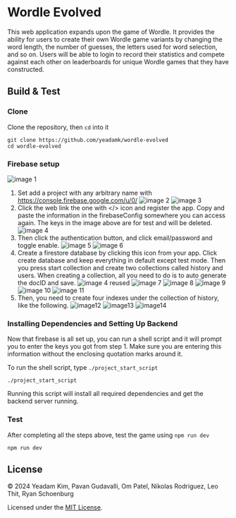 # Wordle Evolved

This web application expands upon the game of Wordle. It provides the ability for users to create their own Wordle game variants by changing the word length, the number of guesses, the letters used for word selection, and so on. Users will be able to login to record their statistics and compete against each other on leaderboards for unique Wordle games that they have constructed.

## Build & Test

### Clone
Clone the repository, then `cd` into it
```
git clone https://github.com/yeadamk/wordle-evolved
cd wordle-evolved
```

### Firebase setup
![image 1](images/image1.png)
1. Set add a project with any arbitrary name with https://console.firebase.google.com/u/0/
![image 2](images/image2.png)
![image 3](images/image3.png)
2. Click the web link the one with </> icon and register the app. Copy and paste the information in the firebaseConfig somewhere you can access again. The keys in the image above are for test and will be deleted.
![image 4](images/image4.png)
3. Then click the authentication button, and click email/password and toggle enable.
![image 5](images/image5.png)
![image 6](images/image6.png)
4. Create a firestore database by clicking this icon from your app. Click create database and keep everything in default except test mode. Then you press start collection and create two collections called history and users. When creating a collection, all you need to do is to auto generate the docID and save.
![image 4 reused](images/image4.png)
![image 7](images/image7.png)
![image 8](images/image8.png)
![image 9](images/image9.png)
![image 10](images/image10.png)
![image 11](images/image11.png)
5. Then, you need to create four indexes under the collection of history, like the following.
![image12](images/image12.png)
![image13](images/image13.png)
![image14](images/image14.png)

### Installing Dependencies and Setting Up Backend
Now that firebase is all set up, you can run a shell script and it will prompt you to enter the keys you got from step 1. Make sure you are entering this information without the enclosing quotation marks around it. 

To run the shell script, type `./project_start_script`
```
./project_start_script
```
Running this script will install all required dependencies and get the backend server running. 

### Test
After completing all the steps above, test the game using `npm run dev`
```
npm run dev
```

## License
© 2024 Yeadam Kim, Pavan Gudavalli, Om Patel, Nikolas Rodriguez, Leo Thit, Ryan Schoenburg

Licensed under the [MIT License](LICENSE).

